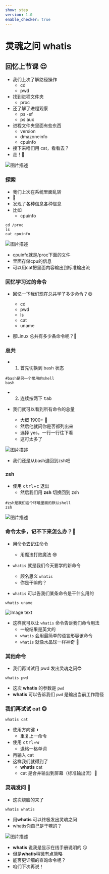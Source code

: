 ```yaml
---
show: step
version: 1.0
enable_checker: true
---
```


# 灵魂之问 whatis

## 回忆上节课 😌
- 我们上次了解路径操作
	- cd
	- pwd
- 找到进程文件夹
	- proc
- 还了解了进程观察
	- ps -ef
	- ps aux
- 进程文件夹里面有些东西
  - version
  - dmazoneinfo
  - cpuinfo 
- 接下来咱们用 cat，看看去？
- 走！🤪

![图片描述](https://doc.shiyanlou.com/courses/uid1190679-20220831-1661942382938)


### 探索

- 我们上次在系统里面乱转
- 🤣 
- 发现了各种信息各种信息
- 比如 
	- cpuinfo

```shell
cd /proc
ls
cat cpuinfo
```

![图片描述](https://doc.shiyanlou.com/courses/uid1190679-20211205-1638713413409)

- cpuinfo就是/proc下面的文件
- 里面存储cpu的信息
- 可以用cat把里面内容输出到标准输出流

### 回忆学习过的命令

- 回忆一下我们现在总共学了多少命令？😋
	- cd
	- pwd
	- ls
	- cat
	- uname

- 那Linux 总共有多少条命令呢？🤔

### 总共

- 1. 首先切换到 bash 状态

```shell
#bash是另一个常用的shell
bash
```

- 2. 连续按两下 <kbd>tab</kbd>

- 我们就可以看到所有命令的总量
	- 大概 1900+ 🤪
	- 然后他就问你是否都列出来
	- 选择 yes，一行一行往下看
	- 这可太多了


![图片描述](https://doc.shiyanlou.com/courses/uid1190679-20220831-1661942721836)

- 我们还是从bash退回到zsh吧

### zsh

- 使用 <kbd>ctrl</kbd>+<kbd>c</kbd> 退出
	- 然后我们用 <b>zsh</b> 切换回到 zsh

```shell
#zsh是我们这个环境里面的默认shell
zsh
```

![图片描述](https://doc.shiyanlou.com/courses/uid1190679-20220831-1661942766272)

### 命令太多，记不下来怎么办？🤔

- 用命令去记住命令
	- 用魔法打败魔法 😎

- `whatis` 就是我们今天要学的新命令
	- 顾名思义 `whatis` 
	- 你是干嘛的？
- `whatis` 可以告我们某条命令是干什么用的

```shell
whatis uname
```

![Image text](https://labfile.oss.aliyuncs.com/courses/2712/whatis.png)

- 这样就可以让 `whatis` 命令告诉我们命令用法
	- 一般结果是英文的
	- `whatis` 会用最简单的语言形容该命令
	- `whatis` 就像水晶球一样神奇 🥳

### 其他命令

- 我们再试试用 pwd 发出灵魂之问😎

```shell
whatis pwd
```

- 这次 **whatis** 的参数是 `pwd`
- **whatis** 可以告诉我们 `pwd` 是输出当前工作路径

### 我们再试试 cat 😋

```shell
whatis cat
```

- 使用方向键 <kbd>⬆️</kbd> 
	- 重复上一命令
- 使用 <kbd>ctrl️</kbd>+<kbd>w</kbd>
	- 退格一格单词
- 再输入 cat
- 这样我们就得到了 
	- **whatis** cat
	- cat 是合并输出到屏幕（标准输出流）🥳

### 灵魂发问 🤪

- 这次烧脑的来了 

```shell
whatis whatis
```

- 用<b>whatis</b> 可以终极发出灵魂之问
- whatis你自己是干嘛的？

![图片描述](https://doc.shiyanlou.com/courses/uid1190679-20210909-1631160072869)

- **whatis** 说我是显示在线手册说明的 😏
- 但是<b>whatis</b>稍微有点简略
- 能否更详细的查询命令呢？
- 咱们下次再说！
